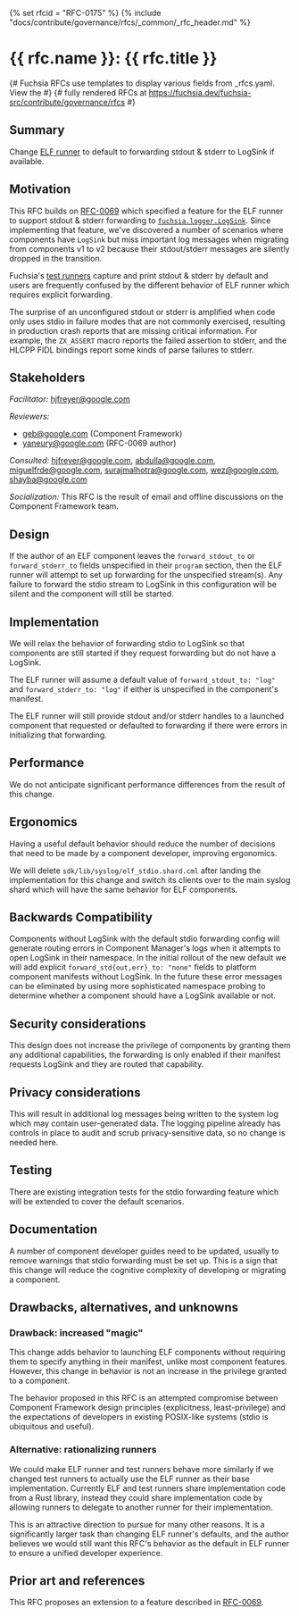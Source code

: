 <!-- Generated with `fx rfc` -->
<!-- mdformat off(templates not supported) -->
{% set rfcid = "RFC-0175" %}
{% include "docs/contribute/governance/rfcs/_common/_rfc_header.md" %}
# {{ rfc.name }}: {{ rfc.title }}
{# Fuchsia RFCs use templates to display various fields from _rfcs.yaml. View the #}
{# fully rendered RFCs at https://fuchsia.dev/fuchsia-src/contribute/governance/rfcs #}

<!-- mdformat on -->

## Summary

Change [ELF runner] to default to forwarding stdout & stderr to LogSink if
available.

## Motivation

This RFC builds on [RFC-0069] which specified a feature for the ELF runner to
support stdout & stderr forwarding to [`fuchsia.logger.LogSink`][logsink]. Since
implementing that feature, we've discovered a number of scenarios where
components have `LogSink` but miss important log messages when migrating from
components v1 to v2 because their stdout/stderr messages are silently dropped
in the transition.

Fuchsia's [test runners] capture and print stdout & stderr by default and users
are frequently confused by the different behavior of ELF runner which requires
explicit forwarding.

The surprise of an unconfigured stdout or stderr is amplified when code only
uses stdio in failure modes that are not commonly exercised, resulting in
production crash reports that are missing critical information. For example, the
`ZX_ASSERT` macro reports the failed assertion to stderr, and the HLCPP FIDL
bindings report some kinds of parse failures to stderr.

## Stakeholders

_Facilitator:_ hjfreyer@google.com

_Reviewers:_

- geb@google.com (Component Framework)
- yaneury@google.com (RFC-0069 author)

_Consulted:_ hjfreyer@google.com, abdulla@google.com, miguelfrde@google.com,
surajmalhotra@google.com, wez@google.com, shayba@google.com

_Socialization:_ This RFC is the result of email and offline discussions on the
Component Framework team.

## Design

If the author of an ELF component leaves the `forward_stdout_to` or
`forward_stderr_to` fields unspecified in their `program` section, then the ELF
runner will attempt to set up forwarding for the unspecified stream(s). Any
failure to forward the stdio stream to LogSink in this configuration will be
silent and the component will still be started.

## Implementation

We will relax the behavior of forwarding stdio to LogSink so that components
are still started if they request forwarding but do not have a LogSink.

The ELF runner will assume a default value of `forward_stdout_to: "log"` and
`forward_stderr_to: "log"` if either is unspecified in the component's manifest.

The ELF runner will still provide stdout and/or stderr handles to a launched
component that requested or defaulted to forwarding if there were errors in
initializing that forwarding.

## Performance

We do not anticipate significant performance differences from the result of this
change.

## Ergonomics

Having a useful default behavior should reduce the number of decisions that need
to be made by a component developer, improving ergonomics.

We will delete `sdk/lib/syslog/elf_stdio.shard.cml` after landing the
implementation for this change and switch its clients over to the main syslog
shard which will have the same behavior for ELF components.

## Backwards Compatibility

Components without LogSink with the default stdio forwarding config will
generate routing errors in Component Manager's logs when it attempts to open
LogSink in their namespace. In the initial rollout of the new default we will
add explicit `forward_std{out,err}_to: "none"` fields to platform component
manifests without LogSink. In the future these error messages can be eliminated
by using more sophisticated namespace probing to determine whether a component
should have a LogSink available or not.

## Security considerations

This design does not increase the privilege of components by granting them any
additional capabilities, the forwarding is only enabled if their manifest
requests LogSink and they are routed that capability.

## Privacy considerations

This will result in additional log messages being written to the system log
which may contain user-generated data. The logging pipeline already has controls
in place to audit and scrub privacy-sensitive data, so no change is needed here.

## Testing

There are existing integration tests for the stdio forwarding feature which will
be extended to cover the default scenarios.

## Documentation

A number of component developer guides need to be updated, usually to remove
warnings that stdio forwarding must be set up. This is a sign that this change
will reduce the cognitive complexity of developing or migrating a component.

## Drawbacks, alternatives, and unknowns

### Drawback: increased "magic"

This change adds behavior to launching ELF components without requiring them to
specify anything in their manifest, unlike most component features. However,
this change in behavior is not an increase in the privilege granted to a
component.

The behavior proposed in this RFC is an attempted compromise between Component
Framework design principles (explicitness, least-privilege) and the expectations
of developers in existing POSIX-like systems (stdio is ubiquitous and useful).

### Alternative: rationalizing runners

We could make ELF runner and test runners behave more similarly if we changed
test runners to actually use the ELF runner as their base implementation.
Currently ELF and test runners share implementation code from a Rust library,
instead they could share implementation code by allowing runners to delegate to
another runner for their implementation.

This is an attractive direction to pursue for many other reasons. It is a
significantly larger task than changing ELF runner's defaults, and the author
believes we would still want this RFC's behavior as the default in ELF runner to
ensure a unified developer experience.

## Prior art and references

This RFC proposes an extension to a feature described in [RFC-0069].

[ELF runner]: /docs/concepts/components/v2/elf_runner.md
[RFC-0069]: /docs/contribute/governance/rfcs/0069_stdio_in_elf_runner.md
[logsink]: /docs/concepts/components/diagnostics/README.md#logs
[test runners]: /docs/development/testing/components/test_runner_framework.md
